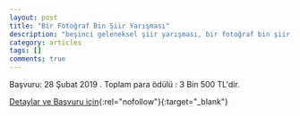 ```yaml
---
layout: post
title: "Bir Fotoğraf Bin Şiir Yarışması"
description: "beşinci geleneksel şiir yarışması, bir fotoğraf bin şiir, başakşehir kültürevi derneği, başakşehir milli eğitim müdürlüğü"
category: articles
tags: []
comments: true
---
```


Başvuru: 28 Şubat 2019 . 
Toplam para ödülü : 3 Bin 500 TL'dir.

[Detaylar ve Başvuru için](http://mustafakutluiho.meb.k12.tr/icerikler/bir-fotograf-bin-siir-yarismasi_6325671.html?utm_source=edebiyatyarismalari.com&utm_medium=affiliate&utm_campaign=cpc){:rel="nofollow"}{:target="_blank"}